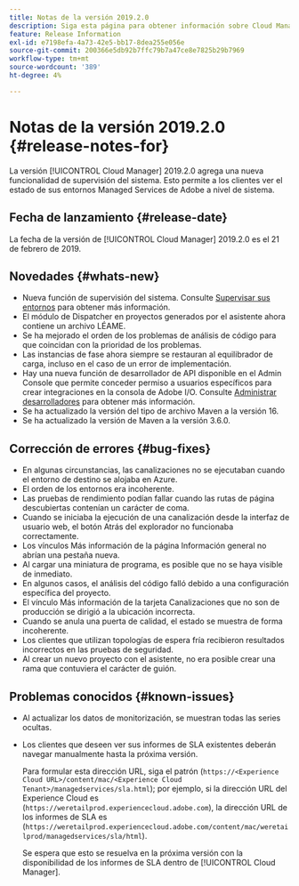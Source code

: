 ```yaml
---
title: Notas de la versión 2019.2.0
description: Siga esta página para obtener información sobre Cloud Manager 2019.2.0.
feature: Release Information
exl-id: e7198efa-4a73-42e5-bb17-8dea255e056e
source-git-commit: 200366e5db92b7ffc79b7a47ce8e7825b29b7969
workflow-type: tm+mt
source-wordcount: '389'
ht-degree: 4%

---
```


# Notas de la versión 2019.2.0 {#release-notes-for}

La versión [!UICONTROL Cloud Manager] 2019.2.0 agrega una nueva funcionalidad de supervisión del sistema. Esto permite a los clientes ver el estado de sus entornos Managed Services de Adobe a nivel de sistema.


## Fecha de lanzamiento {#release-date}

La fecha de la versión de [!UICONTROL Cloud Manager] 2019.2.0 es el 21 de febrero de 2019.

## Novedades {#whats-new}

* Nueva función de supervisión del sistema. Consulte [Supervisar sus entornos](/help/using/monitoring-environments.md) para obtener más información.
* El módulo de Dispatcher en proyectos generados por el asistente ahora contiene un archivo LÉAME.
* Se ha mejorado el orden de los problemas de análisis de código para que coincidan con la prioridad de los problemas.
* Las instancias de fase ahora siempre se restauran al equilibrador de carga, incluso en el caso de un error de implementación.
* Hay una nueva función de desarrollador de API disponible en el Admin Console que permite conceder permiso a usuarios específicos para crear integraciones en la consola de Adobe I/O. Consulte [Administrar desarrolladores](https://www.adobe.com/go/aac_api_prod_learn) para obtener más información.
* Se ha actualizado la versión del tipo de archivo Maven a la versión 16.
* Se ha actualizado la versión de Maven a la versión 3.6.0.

## Corrección de errores {#bug-fixes}

* En algunas circunstancias, las canalizaciones no se ejecutaban cuando el entorno de destino se alojaba en Azure.
* El orden de los entornos era incoherente.
* Las pruebas de rendimiento podían fallar cuando las rutas de página descubiertas contenían un carácter de coma.
* Cuando se iniciaba la ejecución de una canalización desde la interfaz de usuario web, el botón Atrás del explorador no funcionaba correctamente.
* Los vínculos Más información de la página Información general no abrían una pestaña nueva.
* Al cargar una miniatura de programa, es posible que no se haya visible de inmediato.
* En algunos casos, el análisis del código falló debido a una configuración específica del proyecto.
* El vínculo Más información de la tarjeta Canalizaciones que no son de producción se dirigió a la ubicación incorrecta.
* Cuando se anula una puerta de calidad, el estado se muestra de forma incoherente.
* Los clientes que utilizan topologías de espera fría recibieron resultados incorrectos en las pruebas de seguridad.
* Al crear un nuevo proyecto con el asistente, no era posible crear una rama que contuviera el carácter de guión.

## Problemas conocidos {#known-issues}

* Al actualizar los datos de monitorización, se muestran todas las series ocultas.
* Los clientes que deseen ver sus informes de SLA existentes deberán navegar manualmente hasta la próxima versión.

  Para formular esta dirección URL, siga el patrón (`https://<Experience Cloud URL>/content/mac/<Experience Cloud Tenant>/managedservices/sla.html`); por ejemplo, si la dirección URL del Experience Cloud es (`https://weretailprod.experiencecloud.adobe.com`), la dirección URL de los informes de SLA es (`https://weretailprod.experiencecloud.adobe.com/content/mac/weretailprod/managedservices/sla/html`).

  Se espera que esto se resuelva en la próxima versión con la disponibilidad de los informes de SLA dentro de [!UICONTROL Cloud Manager].
